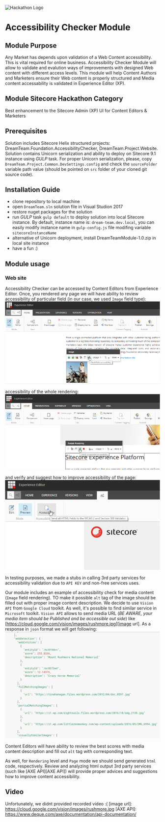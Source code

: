![Hackathon Logo](documentation/images/hackathon.png?raw=true "Hackathon Logo")

# Accessibility Checker Module

## Module Purpose

Any Market has depends upon validation of a Web Content accessibility. This is vital required for online business.
Accessibility Checker Module will allow to validate and evalution ways of improvements with designed Web content with different access levels.
This module will help Content Authors and Marketers ensure their Web content is properly structured and Media content accessability is validated in Experience Editor (XP).

## Module Sitecore Hackathon Category

Best enhancement to the Sitecore Admin (XP) UI for Content Editors & Marketers

## Prerequisites
Solution includes Sitecore Helix structured projects: DreamTeam.Foundation.AccessibilityChecker, DreamTeam.Project.Website.
Solution contains Unicorn serialization and ability to deploy on Sitecore 9.1 instance using *GULP*  task.
For proper Unicorn serialization, please, copy `DreamTeam.Project.Common.DevSettings.config` and check the `sourceFolder` variable path value (should be pointed on `src` folder of your cloned git source code).

## Installation Guide

 - clone repository to local machine
 - open `DreamTeam.sln` solution file in Visual Studion 2017
 - restore nuget packages for the solution
 - run *GULP* task `gulp default` to deploy solution into local Sitecore instance. By default, instance name is: `dream-team.dev.local`, you can easily modify instance name in `gulp-config.js` file modifing variable `sitecoreInstanceName`
 - alternative of Unicorn deployment, install DreamTeamModule-1.0.zip in local site instance
 - have a fun :)

## Module usage

### Web site
Accessibility Checker can be accessed by Content Editors from Experience Editor. Once, you rendered any page we will have ability to review accessibility of particular field (in our case, we used `Image` field type):
![Image Field Accessibility Check Button](documentation/images/ImageFieldAccessibilityCheck.png?raw=true "Image Field Accessibility Check Button")

accessibility of the whole rendering:
![Rendering Accessibility Check Button](documentation/images/ComponentAccessibilityCheck.png?raw=true "Image Field Accessibility Check Button")

and verify and suggest how to improve accessibility of the page:
![Page Accessibility Check Button](documentation/images/PageLevelAccessibilityCheck.png?raw=true "Page Accessibility Check Button")

In testing purposes, we made a stubs in calling 3rd party services for accessibility validation due to `API KEY` and non-free services uses.

Our module includes an example of accessibility check for media content (`Image` field rendering). TO make it possible `alt` tag of the image should be filled out with proper image content description. We decide to use `Vision API` from `Google Cloud` toolkit. As well, it's possible to find similar service in `Microsoft` toolkit. `Vision API` allows to send media URL (*BE AWARE, your media item should be Published and be accessible out side*) like [https://cloud.google.com/vision/images/rushmore.jpg][image url].
As a response in `json` format we will get following:
![Vision API Json Response Format](documentation/images/VisionAPIJsonResponse.png?raw=true "Vision API Json Response Format")

Content Editors will have ability to review the best scores with media content description and fill out `alt` tag with corresponding text.

As well, for `Rendering` level and `Page` mode we should send generated `html` code, respectively. Review and analyzing html output 3rd party services (such like [AXE API][AXE API]) will provide proper advices and suggestions how to improve content accessibility. 

## Video
Unfortunately, we didnt provided recorded video :(
[image url]: https://cloud.google.com/vision/images/rushmore.jpg
[AXE API]: https://www.deque.com/axe/documentation/api-documentation/